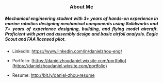 <h3 align="center">About Me</h3>
<h5 align="justify">Mechanical engineering student with 3+ years of hands-on experience in marine robotics designing mechanical components using Solidworks and 7+ years of experience designing, building, and flying model aircraft. Proficient with part and assembly design and basic airfoil analysis. Eagle Scout and FAA licensed pilot. </h5>

- LinkedIn: https://www.linkedin.com/in/danielzhou-eng/

- Portfolio: [https://danielzhoudaniel.wixsite.com/portfolio](https://danielzhoudaniel.wixsite.com/portfolio)

- Resume: http://bit.ly/daniel-zhou-resume
